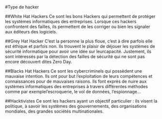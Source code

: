 #Type de hacker

##White Hat Hackers
Ce sont les bons Hackers qui permettent de protéger les systèmes informatiques des entreprises. Lorsque ces hackers confrontent des failles, ils permettent de les corriger ou bien les signaler aux éditeurs des logiciels.

##Grey Hat Hacker
C’est la personne la plus floue, c’est à dire parfois elle est éthique et parfois non. Ils trouvent le plaisir de déjouer les systèmes de sécurité informatique pour avoir une idée sur leurcapacité. Justement, ils sont intéressés par la détection des failles de sécurité qui ne sont pas encore découvert dites Zero Day.

##Blacks Hat Hackers
Ce sont les cybercriminels qui possèdent une mauvaise intention. Ils ont pour but l’exploitation de leurs compétences et connaissances pour de mauvaises raisons. Ils font exprès de nuire aux systèmes informatiques des entreprises à travers différentes méthodes comme par exemplel’escroquerie, le vol de données, l’espionnage… 

##Hacktivistes
Ce sont les hackers ayant un objectif particulier : ils visent la politique, à savoir les systèmes des gouvernements, des organisations mondiales, des grandes sociétés multinationales.

